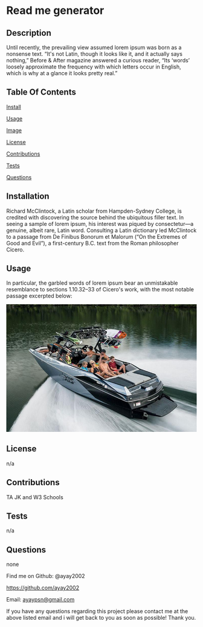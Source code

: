  
<h1>Read me generator</h1>

<h2>Description</h2>
Until recently, the prevailing view assumed lorem ipsum was born as a nonsense text. “It's not Latin, though it looks like it, and it actually says nothing,” Before & After magazine answered a curious reader, “Its ‘words’ loosely approximate the frequency with which letters occur in English, which is why at a glance it looks pretty real.”

<h2>Table Of Contents</h2>

<a href='#install'>Install</a>

<a href='#usage'>Usage</a>

<a href = 'image'>Image</a>

<a href = '#license'>License</a>

<a href = '#contributions'>Contributions</a>

<a href = '#tests'>Tests</a>

<a href='#questions'>Questions</a>



<h2 id='install'>Installation</h2>
Richard McClintock, a Latin scholar from Hampden-Sydney College, is credited with discovering the source behind the ubiquitous filler text. In seeing a sample of lorem ipsum, his interest was piqued by consectetur—a genuine, albeit rare, Latin word. Consulting a Latin dictionary led McClintock to a passage from De Finibus Bonorum et Malorum (“On the Extremes of Good and Evil”), a first-century B.C. text from the Roman philosopher Cicero.

<h2 id='usage'>Usage</h2>In particular, the garbled words of lorem ipsum bear an unmistakable resemblance to sections 1.10.32–33 of Cicero's work, with the most notable passage excerpted below:

![image](https://github.com/ayay2002/ReadMe-Generator/blob/main/Develop/2000000053.jpg?raw=true)

<h2 id='license'>License</h2>n/a

<h2 id='contributions'>Contributions</h2>TA JK and W3 Schools
<h2 id='tests'>Tests</h2>n/a

<h2 id='questions'>Questions</h2>none

Find me on Github: @ayay2002

https://github.com/ayay2002

Email: ayaypsn@gmail.com

If you have any questions regarding this project please contact me at the above listed email and i will get back to you as soon as possible! Thank you.
